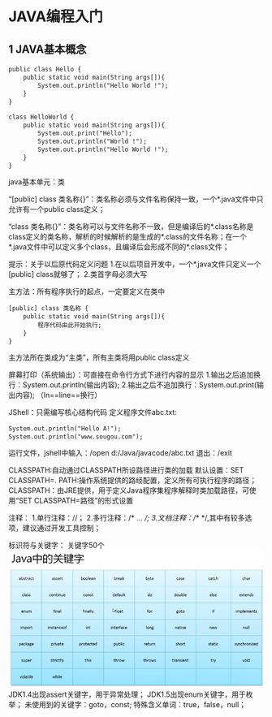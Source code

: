 # JAVA编程入门

## 1 JAVA基本概念

```
public class Hello {
	public static void main(String args[]){
		System.out.println("Hello World !");
	}
}
```

```
class HelloWorld {
	public static void main(String args[]){
		System.out.print("Hello");
		System.out.println("World !");
		System.out.println("Hello World !");
	}
}
```

java基本单元：类

“[public] class 类名称{}”：类名称必须与文件名称保持一致，一个*.java文件中只允许有一个public class定义；

“class 类名称{}”：类名称可以与文件名称不一致，但是编译后的*.class名称是class定义的类名称，解析的时候解析的是生成的*.class的文件名称；在一个*.java文件中可以定义多个class，且编译后会形成不同的*.class文件；

提示：关于以后原代码定义问题
1.在以后项目开发中，一个*.java文件只定义一个[public] class就够了；
2.类首字母必须大写


主方法：所有程序执行的起点，一定要定义在类中
```
[public] class 类名称 {
	public static void main(String args[]){
		程序代码由此开始执行;
	}
}
```
主方法所在类成为“主类”，所有主类将用public class定义


屏幕打印（系统输出）：可直接在命令行方式下进行内容的显示
1.输出之后追加换行：System.out.println(输出内容);
2.输出之后不追加换行：System.out.print(输出内容);
（ln==line==换行）


JShell：只需编写核心结构代码
定义程序文件abc.txt:
```
System.out.println("Hello A!");
System.out.println("www.sougou.com");
```
运行文件，jshell中输入：/open d:/Java/javacode/abc.txt
退出：/exit


CLASSPATH:自动通过CLASSPATH所设路径进行类的加载
默认设置：SET CLASSPATH=.
PATH:操作系统提供的路经配置，定义所有可执行程序的路径；
CLASSPATH：由JRE提供，用于定义Java程序集程序解释时类加载路径，可使用“SET CLASSPATH=路径”的形式设置


注释：
1.单行注释：//；
2.多行注释：/* ... */;
3.文档注释：/**   */,其中有较多选项，建议通过开发工具控制；


标识符与关键字：
关键字50个
![JAVA关键字](https://github.com/JCancy/JAVA/blob/master/picture/%E5%85%B3%E9%94%AE%E5%AD%97.PNG)
JDK1.4出现assert关键字，用于异常处理；
JDK1.5出现enum关键字，用于枚举；
未使用到的关键字：goto，const;
特殊含义单词：true，false，null；
